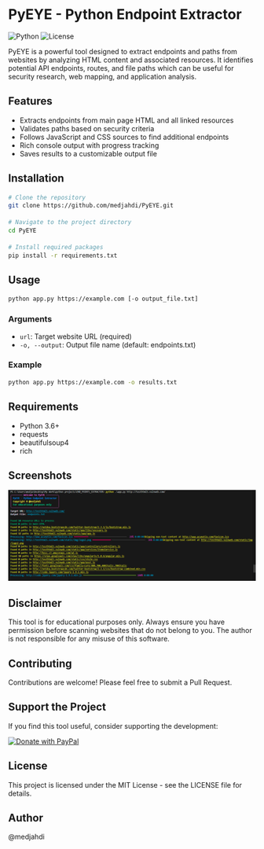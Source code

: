 # PyEYE - Python Endpoint Extractor

![Python](https://img.shields.io/badge/python-3.6+-blue.svg)
![License](https://img.shields.io/badge/license-MIT-green.svg)

PyEYE is a powerful tool designed to extract endpoints and paths from websites by analyzing HTML content and associated resources. It identifies potential API endpoints, routes, and file paths which can be useful for security research, web mapping, and application analysis.

## Features

- Extracts endpoints from main page HTML and all linked resources
- Validates paths based on security criteria
- Follows JavaScript and CSS sources to find additional endpoints
- Rich console output with progress tracking
- Saves results to a customizable output file

## Installation

```bash
# Clone the repository
git clone https://github.com/medjahdi/PyEYE.git

# Navigate to the project directory
cd PyEYE

# Install required packages
pip install -r requirements.txt
```

## Usage

```bash
python app.py https://example.com [-o output_file.txt]
```

### Arguments

- `url`: Target website URL (required)
- `-o, --output`: Output file name (default: endpoints.txt)

### Example

```bash
python app.py https://example.com -o results.txt
```

## Requirements

- Python 3.6+
- requests
- beautifulsoup4
- rich

## Screenshots

![Screenshot 1](https://github.com/medjahdi/PyEYE/blob/main/22.png)

## Disclaimer

This tool is for educational purposes only. Always ensure you have permission before scanning websites that do not belong to you. The author is not responsible for any misuse of this software.

## Contributing

Contributions are welcome! Please feel free to submit a Pull Request.

## Support the Project

If you find this tool useful, consider supporting the development:

[![Donate with PayPal](https://www.paypalobjects.com/en_US/i/btn/btn_donate_SM.gif)](https://www.paypal.com/ncp/payment/W5SHTZX6LZH86)

## License

This project is licensed under the MIT License - see the LICENSE file for details.

## Author

@medjahdi
